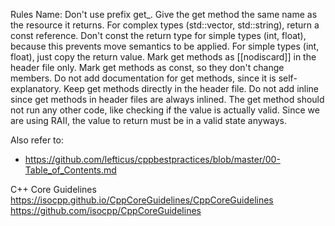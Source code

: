 Rules
Name: Don't use prefix get_. Give the get method the same name as the resource it returns.
For complex types (std::vector, std::string), return a const reference.
Don't const the return type for simple types (int, float), because this prevents move semantics to be applied.
For simple types (int, float), just copy the return value.
Mark get methods as [[nodiscard]] in the header file only.
Mark get methods as const, so they don't change members.
Do not add documentation for get methods, since it is self-explanatory.
Keep get methods directly in the header file.
Do not add inline since get methods in header files are always inlined.
The get method should not run any other code, like checking if the value is actually valid. Since we are using RAII, the value to return must be in a valid state anyways.

Also refer to:
- https://github.com/lefticus/cppbestpractices/blob/master/00-Table_of_Contents.md

C++ Core Guidelines
https://isocpp.github.io/CppCoreGuidelines/CppCoreGuidelines
https://github.com/isocpp/CppCoreGuidelines
